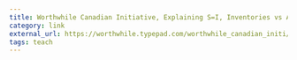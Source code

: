 ```yaml
---
title: Worthwhile Canadian Initiative, Explaining S=I, Inventories vs Adding up Individuals
category: link
external_url: https://worthwhile.typepad.com/worthwhile_canadian_initi/2018/12/explaining-si-inventories-vs-adding-up-individuals.html
tags: teach
---
```


